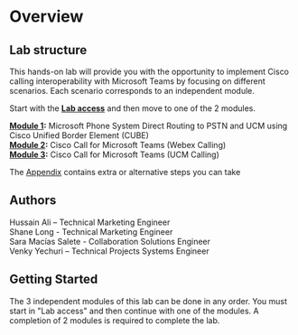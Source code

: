 # Overview

## Lab structure

This hands-on lab will provide you with the opportunity to implement Cisco calling interoperability with Microsoft Teams by focusing on different scenarios. Each scenario corresponds to an independent module.

Start with the **[Lab access](/665b511720/lab_access/Lab_access/)** and then move to one of the 2 modules.

**[Module 1](/665b511720/module_1/module_1/):** Microsoft Phone System Direct Routing to PSTN and UCM using Cisco Unified Border Element (CUBE)  
**[Module 2](/665b511720/module_2/module_2/):** Cisco Call for Microsoft Teams (Webex Calling)  
**[Module 3](/665b511720/module_3/module_3/):** Cisco Call for Microsoft Teams (UCM Calling)

The [Appendix](/665b511720/appendix/appendix/) contains extra or alternative steps you can take

## Authors

Hussain Ali – Technical Marketing Engineer  
Shane Long - Technical Marketing Engineer  
Sara Macías Salete - Collaboration Solutions Engineer  
Venky Yechuri – Technical Projects Systems Engineer

## Getting Started

The 3 independent modules of this lab can be done in any order.
You must start in "Lab access" and then continue with one of the modules.
A completion of 2 modules is required to complete the lab.    